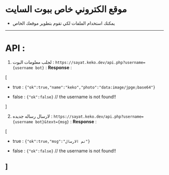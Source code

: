 # موقع الكتروني خاص ببوت السايت
- يمكنك استخدام الملفات لكي تقوم بتطوير موقعك الخاص 

--------------------------------------------

# API : 
1. لجلب معلومات البوت : 
`https://sayat.keko.dev/api.php?username={username bot}` : **Response** : 

[

- true : `{"ok":true,"name":"keko","photo":"data:image/jpge;base64"}`

- false : `{"ok":false}` // the username is not found!!

]

2. لارسال رساله جديده : `https://sayat.keko.dev/api.php?username={username bot}&text={msg}` : **Response** :

[

- true : `{"ok":true,"msg":"تم الارسال"}`

- false : `{"ok":false}` // the username is not found!!

]
-------------------------------------------
